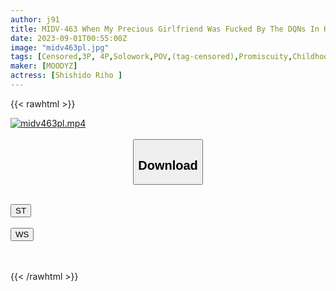 ```yaml
---
author: j91
title: MIDV-463 When My Precious Girlfriend Was Fucked By The DQNs In Her Class Using An Aphrodisiac And Fallen Sexually, I Got A Scum Erection Riho Shishido
date: 2023-09-01T00:55:00Z
image: "midv463pl.jpg"
tags: [Censored,3P, 4P,Solowork,POV,(tag-censored),Promiscuity,Childhood Friend	 ]
maker: [MOODYZ]
actress: [Shishido Riho ]
---
```



{{< rawhtml >}}

<div class="video" data-videoid="YZR617W1zLivM8y">
    <a href="javascript:;">
        <img src="https://my.j91.asia/posts/midv463pl/midv463pl.jpg" width="WIDTH" height="HEIGHT" alt="midv463pl.mp4" loading="lazy">
    </a>
</div>

<script type="text/javascript" src="https://j91.asia/asset/on-demand-st.js"></script>

<br>
  <link rel="stylesheet" href="https://j91.asia/asset/bs5.css">
  
  <center>
  <button class="btn btn-primary" type="button" data-bs-toggle="collapse" data-bs-target=".multi-collapse" aria-expanded="false" aria-controls="multiCollapseExample1 multiCollapseExample2"><h2>Download</h2></button></center>
</p>
<div class="row">
  <div class="col">
    <div class="collapse multi-collapse" id="multiCollapseExample1">
      <div class="card card-body">
	      	      <br>
<div class="buttons">  
<a href="https://streamtape.to/v/YZR617W1zLivM8y"><button class="btn-hover color-3"><i class="fa fa-download"></i> ST</button></a></div>
    </div>
  </div>
</div>
  <div class="col">
    <div class="collapse multi-collapse" id="multiCollapseExample2">
      <div class="card card-body">
	      <br>
<div class="buttons">
    <a href="https://wolfstream.tv/53x0b6o0lgut"><button class="btn-hover color-9"><i class="fa fa-download"></i> WS</button></a></div>
<br><br>
      </div>
    </div>
  </div>
</div>

{{< /rawhtml >}}
